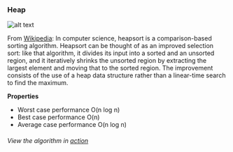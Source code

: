 ### Heap
![alt text][heap-image]

From [Wikipedia][heap-wiki]: In computer science, heapsort is a comparison-based sorting algorithm. Heapsort can be thought of as an improved selection sort: like that algorithm, it divides its input into a sorted and an unsorted region, and it iteratively shrinks the unsorted region by extracting the largest element and moving that to the sorted region. The improvement consists of the use of a heap data structure rather than a linear-time search to find the maximum.

__Properties__
* Worst case performance	O(n log n)
* Best case performance	O(n)
* Average case performance	O(n log n)

###### View the algorithm in [action][heap-toptal]

[heap-toptal]: https://www.toptal.com/developers/sorting-algorithms/heap-sort
[heap-wiki]: https://en.wikipedia.org/wiki/Heapsort
[heap-image]: https://upload.wikimedia.org/wikipedia/commons/1/1b/Sorting_heapsort_anim.gif
